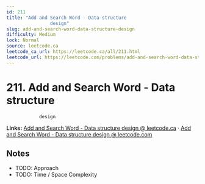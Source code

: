 ```yaml
--- 
id: 211
title: "Add and Search Word - Data structure
                design"
slug: add-and-search-word-data-structure-design
difficulty: Medium
lock: Normal
source: leetcode.ca
leetcode_ca_url: https://leetcode.ca/all/211.html
leetcode_url: https://leetcode.com/problems/add-and-search-word-data-structure-design/
---
```


# 211. Add and Search Word - Data structure
                design

**Links:** [Add and Search Word - Data structure
                design @ leetcode.ca](https://leetcode.ca/all/211.html) · [Add and Search Word - Data structure
                design @ leetcode.com](https://leetcode.com/problems/add-and-search-word-data-structure-design/)

## Notes
- TODO: Approach
- TODO: Time / Space Complexity
